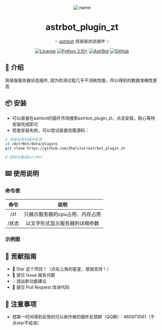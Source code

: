 
<div align="center">

![:name](https://count.getloli.com/@astrbot_plugin_zt?name=astrbot_plugin_zt&theme=minecraft&padding=6&offset=0&align=top&scale=1&pixelated=1&darkmode=auto)

# astrbot_plugin_zt

_✨ [astrbot](https://github.com/AstrBotDevs/AstrBot) 简易版状态插件 ✨_  

[![License](https://img.shields.io/badge/License-MIT-green.svg)](https://opensource.org/licenses/MIT)
[![Python 3.10+](https://img.shields.io/badge/Python-3.10%2B-blue.svg)](https://www.python.org/)
[![AstrBot](https://img.shields.io/badge/AstrBot-3.4%2B-orange.svg)](https://github.com/Soulter/AstrBot)
[![GitHub](https://img.shields.io/badge/作者-Zhalslar-blue)](https://github.com/Zhalslar)

</div>

## 🤝 介绍

简易版服务器状态插件, 因为检测过程几乎不消耗性能，所以得到的数据准确性更高

## 📦 安装

- 可以直接在astrbot的插件市场搜索astrbot_plugin_zt，点击安装，耐心等待安装完成即可
- 若是安装失败，可以尝试直接克隆源码：

```bash
# 克隆仓库到插件目录
cd /AstrBot/data/plugins
git clone https://github.com/Zhalslar/astrbot_plugin_zt

# 控制台重启AstrBot
```

## ⌨️ 使用说明

### 命令表

|     命令      |                    说明                    |
|:-------------:|:-----------------------------------------------:|
| /zt  | 只展示服务器的cpu占用、内存占用 |
| /状态   |   以文字形式显示服务器的详细参数  |

### 示例图

## 👥 贡献指南

- 🌟 Star 这个项目！（点右上角的星星，感谢支持！）
- 🐛 提交 Issue 报告问题
- 💡 提出新功能建议
- 🔧 提交 Pull Request 改进代码

## 📌 注意事项

- 想第一时间得到反馈的可以来作者的插件反馈群（QQ群）：460973561（不点star不给进）
